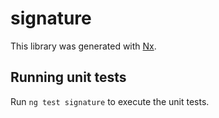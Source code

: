 # signature

This library was generated with [Nx](https://nx.dev).

## Running unit tests

Run `ng test signature` to execute the unit tests.
